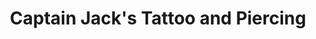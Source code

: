 ---
title: "Captain Jack's Tattoo and Piercing"
url: /bickenbach/captain-jacks-tattoo-and-piercing/
shop: Tattoo
---